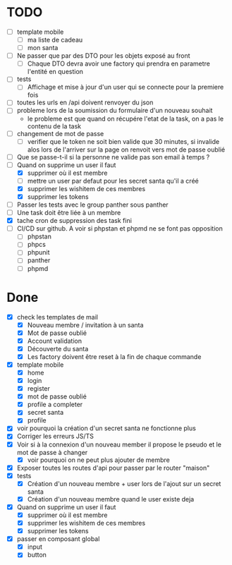 # TODO

- [ ] template mobile
  - [ ] ma liste de cadeau
  - [ ] mon santa
- [ ] Ne passer que par des DTO pour les objets exposé au front
  - [ ] Chaque DTO devra avoir une factory qui prendra en parametre l'entité en question
- [ ] tests
    - [ ] Affichage et mise à jour d'un user qui se connecte pour la premiere fois
- [ ] toutes les urls en /api doivent renvoyer du json
- [ ] probleme lors de la soumission du formulaire d'un nouveau souhait
  -  le probleme est que quand on récupére l'etat de la task, on a pas le contenu de la task
- [ ] changement de mot de passe
  -  [ ] verifier que le token ne soit bien valide que 30 minutes, si invalide alos lors de l'arriver sur la page on renvoit vers mot de passe oublié
- [ ] Que se passe-t-il si la personne ne valide pas son email à temps ?
- [ ] Quand on supprime un user il faut
  - [x] supprimer où il est membre
  - [ ] mettre un user par defaut pour les secret santa qu'il a créé
  - [x] supprimer les wishitem de ces membres
  - [x] supprimer les tokens
- [ ] Passer les tests avec le group panther sous panther
- [ ] Une task doit être liée à un membre
- [x] tache cron de suppression des task fini
- [ ] CI/CD sur github. A voir si phpstan et phpmd ne se font pas opposition
  - [ ] phpstan
  - [ ] phpcs
  - [ ] phpunit
  - [ ] panther
  - [ ] phpmd

# Done

- [x] check les templates de mail
    - [x] Nouveau membre / invitation à un santa
    - [x] Mot de passe oublié
    - [x] Account validation
    - [x] Découverte du santa
    - [x] Les factory doivent être reset à la fin de chaque commande
- [x] template mobile
    - [x] home
    - [x] login
    - [x] register
    - [x] mot de passe oublié
    - [x] profile a completer
    - [x] secret santa
    - [x] profile
- [x] voir pourquoi la création d'un secret santa ne fonctionne plus
- [x] Corriger les erreurs JS/TS
- [x] Voir si à la connexion d'un nouveau member il propose le pseudo et le mot de passe à changer
    - [x] voir pourquoi on ne peut plus ajouter de membre
- [x] Exposer toutes les routes d'api pour passer par le router "maison"
- [x] tests
    - [x] Création d'un nouveau membre + user lors de l'ajout sur un secret santa
    - [x] Création d'un nouveau membre quand le user existe deja
- [x] Quand on supprime un user il faut
    - [x] supprimer où il est membre
    - [x] supprimer les wishitem de ces membres
    - [x] supprimer les tokens
- [x] passer en composant global
    - [x] input
    - [x] button
